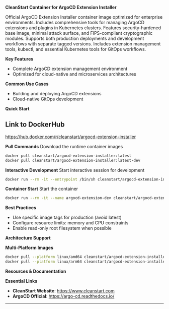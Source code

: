 **CleanStart Container for ArgoCD Extension Installer**

Official ArgoCD Extension Installer container image optimized for enterprise environments. Includes comprehensive tools for managing ArgoCD extensions and plugins in Kubernetes clusters. Features security-hardened base image, minimal attack surface, and FIPS-compliant cryptographic modules. Supports both production deployments and development workflows with separate tagged versions. Includes extension management tools, kubectl, and essential Kubernetes tools for GitOps workflows.

**Key Features**
* Complete ArgoCD extension management environment
* Optimized for cloud-native and microservices architectures

**Common Use Cases**
* Building and deploying ArgoCD extensions
* Cloud-native GitOps development

**Quick Start**

## Link to DockerHub 

https://hub.docker.com/r/cleanstart/argocd-extension-installer

**Pull Commands**
Download the runtime container images

```bash
docker pull cleanstart/argocd-extension-installer:latest
docker pull cleanstart/argocd-extension-installer:latest-dev
```

**Interactive Development**
Start interactive session for development

```bash
docker run --rm -it --entrypoint /bin/sh cleanstart/argocd-extension-installer:latest-dev
```

**Container Start**
Start the container
```bash
docker run --rm -it --name argocd-extension-dev cleanstart/argocd-extension-installer:latest
```

**Best Practices**
* Use specific image tags for production (avoid latest)
* Configure resource limits: memory and CPU constraints
* Enable read-only root filesystem when possible

**Architecture Support**

**Multi-Platform Images**

```bash
docker pull --platform linux/amd64 cleanstart/argocd-extension-installer:latest
docker pull --platform linux/arm64 cleanstart/argocd-extension-installer:latest
```

**Resources & Documentation**

**Essential Links**
* **CleanStart Website**: https://www.cleanstart.com
* **ArgoCD Official**: https://argo-cd.readthedocs.io/

---